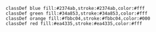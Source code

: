 
    classDef blue fill:#2374ab,stroke:#2374ab,color:#fff
    classDef green fill:#34a853,stroke:#34a853,color:#fff
    classDef orange fill:#fbbc04,stroke:#fbbc04,color:#000
    classDef red fill:#ea4335,stroke:#ea4335,color:#fff